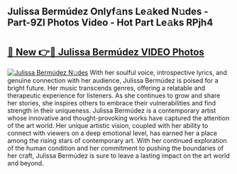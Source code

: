 ## Julissa Bermúdez Onlyf𝚊ns Le𝚊ked N𝚞des - Part-9ZI Photos Video - Hot Part Le𝚊ks RPjh4

# <h2><a href="http://ac210.deff.icu/?id=Julissa+Berm%c3%badez">🔗 New 👉🔴 Julissa Bermúdez VIDEO Photos</a></h2>

[![Julissa Bermúdez N𝚞des](https://i.imgur.com/rIISA9y.gif)](http://ac210.deff.icu/?id=Julissa+Berm%c3%badez)
With her soulful voice, introspective lyrics, and genuine connection with her audience, Julissa Bermúdez is poised for a bright future. Her music transcends genres, offering a relatable and therapeutic experience for listeners. As she continues to grow and share her stories, she inspires others to embrace their vulnerabilities and find strength in their uniqueness. Julissa Bermúdez is a contemporary artist whose innovative and thought-provoking works have captured the attention of the art world. Her unique artistic vision, coupled with her ability to connect with viewers on a deep emotional level, has earned her a place among the rising stars of contemporary art. With her continued exploration of the human condition and her commitment to pushing the boundaries of her craft, Julissa Bermúdez is sure to leave a lasting impact on the art world and beyond.
